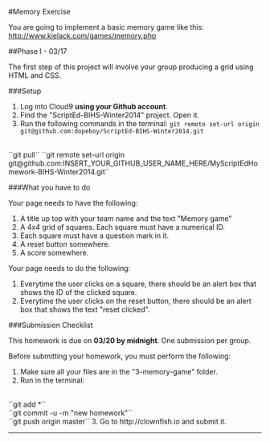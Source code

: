 #Memory Exercise

You are going to implement a basic memory game like this: http://www.kielack.com/games/memory.php

##Phase I - 03/17

The first step of this project will involve your group producing a grid using HTML and CSS.

###Setup

1. Log into Cloud9 **using your Github account**.
2. Find the "ScriptEd-BIHS-Winter2014" project. Open it.
3. Run the following commands in the terminal: 
  ``git remote set-url origin git@github.com:dopeboy/ScriptEd-BIHS-Winter2014.git``
  <br/>
  ``git pull``
  ``git remote set-url origin git@github.com:INSERT_YOUR_GITHUB_USER_NAME_HERE/MyScriptEdHomework-BIHS-Winter2014.git``
 
###What you have to do

Your page needs to have the following:

1. A title up top with your team name and the text "Memory game" 
2. A 4x4 grid of squares. Each square must have a numerical ID.
3. Each square must have a question mark in it.
4. A reset button somewhere.
5. A score somewhere.

Your page needs to do the following:

1. Everytime the user clicks on a square, there should be an alert box that shows the ID of the clicked square.
2. Everytime the user clicks on the reset button, there should be an alert box that shows the text "reset clicked".


###Submission Checklist

This homework is due on **03/20 by midnight**. One submission per group.

Before submitting your homework, you must perform the following:

1. Make sure all your files are in the "3-memory-game" folder.
2. Run in the terminal: 
  <br/>
  ``git add *``
  <br/>
  ``git commit -u -m "new homework"``
  <br/>
  ``git push origin master``
3. Go to http://clownfish.io and submit it.
 
-----------------------
